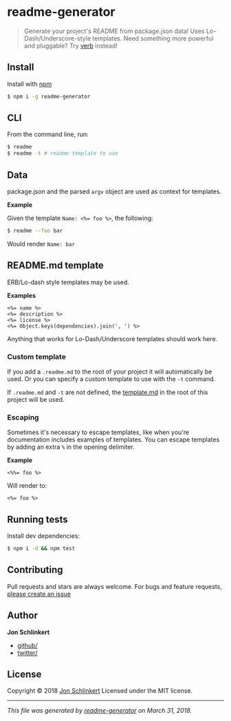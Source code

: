 # readme-generator

> Generate your project's README from package.json data! Uses Lo-Dash/Underscore-style templates. Need something more powerful and pluggable? Try [verb](https://github.com/verbose/verb) instead!

## Install

Install with [npm](https://www.npmjs.com/)

```sh
$ npm i -g readme-generator
```

## CLI

From the command line, run:

```sh
$ readme
$ readme -t # readme template to use
```

## Data

package.json and the parsed `argv` object are used as context for templates.

**Example**

Given the template `Name: <%= foo %>`, the following:

```sh
$ readme --foo bar
```

Would render `Name: bar`

## README.md template

ERB/Lo-dash style templates may be used.

**Examples**

```
<%= name %>
<%= description %>
<%= license %>
<%= Object.keys(dependencies).join(', ') %>
```

Anything that works for Lo-Dash/Underscore templates should work here.

### Custom template

If you add a `.readme.md` to the root of your project it will automatically be used. Or you can specify a custom template to use with the `-t` command.

If `.readme.md` and `-t` are not defined, the [template.md](template.md) in the root of this project will be used.

### Escaping

Sometimes it's necessary to escape templates, like when you're documentation includes examples of templates. You can escape templates by adding an extra `%` in the opening delimiter.

**Example**

```
<%%= foo %>
```

Will render to:

```
<%= foo %>
```

## Running tests

Install dev dependencies:

```sh
$ npm i -d && npm test
```

## Contributing

Pull requests and stars are always welcome. For bugs and feature requests, [please create an issue](https://github.com/jonschlinkert/readme-generator/issues)

## Author

**Jon Schlinkert**

* [github/](https://github.com/)
* [twitter/](http://twitter.com/)

## License

Copyright © 2018 [Jon Schlinkert](https://github.com/jonschlinkert)
Licensed under the MIT license.

***

_This file was generated by [readme-generator](https://github.com/jonschlinkert/readme-generator) on March 31, 2018._
